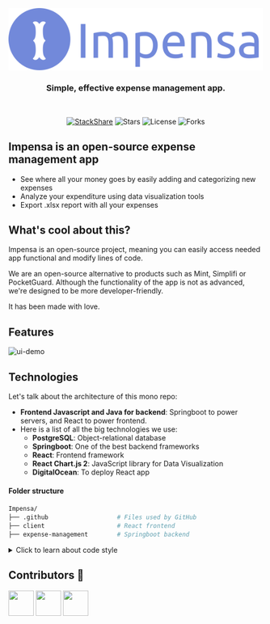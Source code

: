 <p align="center">
  <a href="https://impensa.segf.lt/">
  <img src="./client/public/assets/images/logo-readme.svg" />
    </a>
</p>

<div align="center">

### Simple, effective expense management app.

<br/>

[![StackShare](http://img.shields.io/badge/tech-stack-0690fa.svg?style=flat)](https://stackshare.io/impensa/impensa)
![Stars](https://img.shields.io/github/stars/richard96292/impensa.svg)
![License](https://img.shields.io/github/license/richard96292/impensa.svg)
![Forks](https://img.shields.io/github/forks/richard96292/impensa.svg)

</div>

## Impensa is an open-source expense management app

- See where all your money goes by easily adding and categorizing new expenses
- Analyze your expenditure using data visualization tools
- Export .xlsx report with all your expenses

## What's cool about this?

Impensa is an open-source project, meaning you can easily access needed app functional and modify lines of code.

We are an open-source alternative to products such as Mint, Simplifi or PocketGuard. Although the functionality of the app is not as advanced, we're designed to be more developer-friendly.

It has been made with love.

## Features

![ui-demo](./client/public/assets/images/UI-demo.gif)

## Technologies

Let's talk about the architecture of this mono repo:

- **Frontend Javascript and Java for backend**: Springboot to power servers, and React to power frontend.
- Here is a list of all the big technologies we use:
  - **PostgreSQL**: Object-relational database
  - **Springboot**: One of the best backend frameworks
  - **React**: Frontend framework
  - **React Chart.js 2**: JavaScript library for Data Visualization
  - **DigitalOcean**: To deploy React app

#### Folder structure

```sh
Impensa/
├── .github                   # Files used by GitHub
├── client                    # React frontend
├── expense-management        # Springboot backend
```

<details>
  <summary>Click to learn about code style</summary>

#### Code Style

We run Prettier on-commit, which means you can write code in whatever style you want and it will be automatically formatted according to the common style when you run `git commit`. We also have ESLint set up, although we've disabled all stylistic rules since Prettier takes care of those.

</details>

## Contributors 👑

<a href="https://github.com/tmneth"><img src="https://avatars.githubusercontent.com/u/80415416?s=400&u=f561810823dc78213f14431aae7f2bd119a4ed90&v=4" width="50" height="50" alt=""/></a> <a href="https://github.com/richard96292"><img src="https://avatars.githubusercontent.com/u/68248740?v=4" width="50" height="50" alt=""/></a> <a href="https://github.com/tomas6446"><img src="https://avatars.githubusercontent.com/u/77100735?v=4" width="50" height="50" alt=""/></a>
